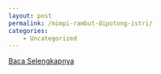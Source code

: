```yaml
---
layout: post
permalink: /mimpi-rambut-dipotong-istri/
categories:
    - Uncategorized
---
```


[Baca Selengkapnya](/03)